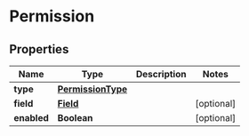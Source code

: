 
# Permission

## Properties
Name | Type | Description | Notes
------------ | ------------- | ------------- | -------------
**type** | [**PermissionType**](PermissionType.md) |  | 
**field** | [**Field**](Field.md) |  |  [optional]
**enabled** | **Boolean** |  |  [optional]



